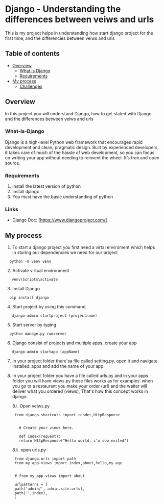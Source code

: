 # Django - Understanding the differences between veiws and urls

This is my project helps in understanding how start django project for the first time,
and the differencies between veiws and urls

## Table of contents

- [Overview](#overview)
  - [What is Django](#What-is-Django)
  - [Requirements](#requirement)
- [My process](#my-process)
  - [Challenges](#challenges)
   
## Overview

In this project you will understand Django, how to get stated with Django and the differences between veiws and urls

### What-is-Django

Django is a high-level Python web framework that encourages rapid development and clean, pragmatic design. Built by experienced developers, it takes care of much of the hassle of web development, so you can focus on writing your app without needing to reinvent the wheel. It’s free and open source.

### Requirements

1. Install the latest version of python
2. Install django
3. You must have the basic understanding of python

### Links

- Django Doc: [https://www.djangoproject.com/]
 

## My process

1. To start a django project you first need a virtal enviroment which helps in storing our dependencies we need for our project

```
  python -m venv venv
```

2. Activate virtual environment

```
   venv\Scripts\activate
```

3. Install Django

```
  pip install django
```

4. Start project by using this command

```
   django-admin startproject (projectname)
```

5. Start server by typing

```
  python manage.py runserver
```

6. Django consist of projects and multiple apps, create your app

```
   django-admin startapp (appName)
```

7. In your project folder there'sa file called setting.py,
   open it and navigate Installed_apps and add the name of your app

8. In your project folder you have a file called urls.py and in your apps folder you will have views.py
   these files works as for examples: when you go to a restaurant you make your order (url) and the waiter will deliver
   what you ordered (views), That's how this concept works in django.

   8.i. Open veiws.py

   ```
    from django.shortcuts import render,HttpResponse


      # Create your views here.

      def index(request):
      return HttpResponse("Hello world, i'm soo exited")
   ```

   8.ii. open urls.py

   ```
    from django.urls import path
    from my_app.views import index,about,hello,my_age


    # from my_app.views import about

    urlpatterns = [
    path('admin/', admin.site.urls),
    path('',index),
    ]
   ```

 